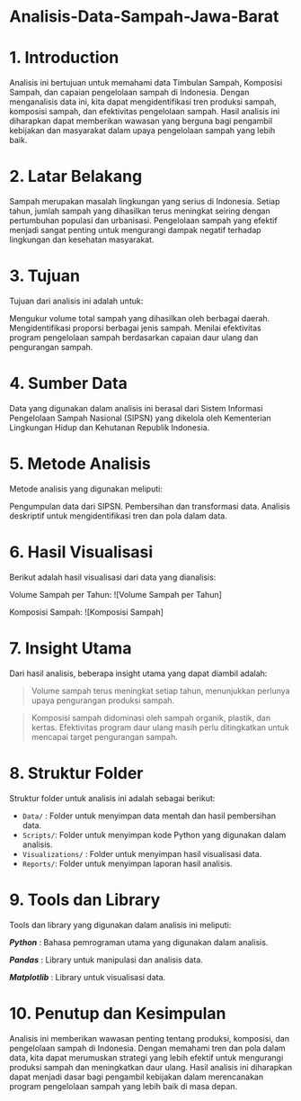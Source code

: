 # Analisis-Data-Sampah-Jawa-Barat


# 1. Introduction
Analisis ini bertujuan untuk memahami data Timbulan Sampah, Komposisi Sampah, dan capaian pengelolaan sampah di Indonesia. Dengan menganalisis data ini, kita dapat mengidentifikasi tren produksi sampah, komposisi sampah, dan efektivitas pengelolaan sampah. Hasil analisis ini diharapkan dapat memberikan wawasan yang berguna bagi pengambil kebijakan dan masyarakat dalam upaya pengelolaan sampah yang lebih baik.

# 2. Latar Belakang
Sampah merupakan masalah lingkungan yang serius di Indonesia. Setiap tahun, jumlah sampah yang dihasilkan terus meningkat seiring dengan pertumbuhan populasi dan urbanisasi. Pengelolaan sampah yang efektif menjadi sangat penting untuk mengurangi dampak negatif terhadap lingkungan dan kesehatan masyarakat.

# 3. Tujuan
Tujuan dari analisis ini adalah untuk:

Mengukur volume total sampah yang dihasilkan oleh berbagai daerah.
Mengidentifikasi proporsi berbagai jenis sampah.
Menilai efektivitas program pengelolaan sampah berdasarkan capaian daur ulang dan pengurangan sampah.
# 4. Sumber Data
Data yang digunakan dalam analisis ini berasal dari Sistem Informasi Pengelolaan Sampah Nasional (SIPSN) yang dikelola oleh Kementerian Lingkungan Hidup dan Kehutanan Republik Indonesia.

# 5. Metode Analisis
Metode analisis yang digunakan meliputi:

Pengumpulan data dari SIPSN.
Pembersihan dan transformasi data.
Analisis deskriptif untuk mengidentifikasi tren dan pola dalam data.

# 6. Hasil Visualisasi
Berikut adalah hasil visualisasi dari data yang dianalisis:

Volume Sampah per Tahun: ![Volume Sampah per Tahun]

Komposisi Sampah: ![Komposisi Sampah]

# 7. Insight Utama
Dari hasil analisis, beberapa insight utama yang dapat diambil adalah:
>   Volume sampah terus meningkat setiap tahun,  menunjukkan perlunya upaya pengurangan produksi sampah.
 
> Komposisi sampah didominasi oleh sampah organik, plastik, dan kertas.
>  Efektivitas program daur ulang masih perlu ditingkatkan untuk mencapai target pengurangan sampah.

# 8. Struktur Folder
Struktur folder untuk analisis ini adalah sebagai berikut:

* `Data/` : Folder untuk menyimpan data mentah dan hasil pembersihan data.
* `Scripts/`: Folder untuk menyimpan kode Python yang digunakan dalam analisis.
* `Visualizations/` : Folder untuk menyimpan hasil visualisasi data.
* `Reports/`: Folder untuk menyimpan laporan hasil analisis.

# 9. Tools dan Library
Tools dan library yang digunakan dalam analisis ini meliputi:

_**Python**_ : Bahasa pemrograman utama yang digunakan dalam analisis.

_**Pandas**_ : Library untuk manipulasi dan analisis data.

_**Matplotlib**_ : Library untuk visualisasi data.

# 10. Penutup dan Kesimpulan
Analisis ini memberikan wawasan penting tentang produksi, komposisi, dan pengelolaan sampah di Indonesia. Dengan memahami tren dan pola dalam data, kita dapat merumuskan strategi yang lebih efektif untuk mengurangi produksi sampah dan meningkatkan daur ulang. Hasil analisis ini diharapkan dapat menjadi dasar bagi pengambil kebijakan dalam merencanakan program pengelolaan sampah yang lebih baik di masa depan.
